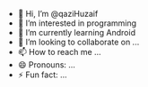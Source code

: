 - 👋 Hi, I’m @qaziHuzaif
- 👀 I’m interested in programming
- 🌱 I’m currently learning Android
- 💞️ I’m looking to collaborate on ...
- 📫 How to reach me ...
- 😄 Pronouns: ...
- ⚡ Fun fact: ...

<!---
qaziHuzaif/qaziHuzaif is a ✨ special ✨ repository because its `README.md` (this file) appears on your GitHub profile.
You can click the Preview link to take a look at your changes.
--->

